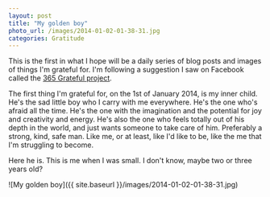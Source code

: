 ```yaml
---
layout: post
title: "My golden boy"
photo_url: /images/2014-01-02-01-38-31.jpg
categories: Gratitude
---
```


This is the first in what I hope will be a daily series of blog posts and images of things I'm grateful for. I'm following a suggestion I saw on Facebook called the [365 Grateful project](http://www.365grateful.com/).

The first thing I'm grateful for, on the 1st of January 2014,  is my inner child. He's the sad little boy who I carry with
me everywhere. He's the one who's afraid all the time. He's the one with the imagination and the potential for joy and creativity and energy. He's also the one who feels totally out of his depth in the world, and just wants someone to take care of him. Preferably a strong, kind, safe man. Like me, or at least, like I'd like to be, like the me that I'm struggling to become.

Here he is. This is me when I was small. I don't know, maybe two or three years old?

![My golden boy]({{ site.baseurl }}/images/2014-01-02-01-38-31.jpg)

